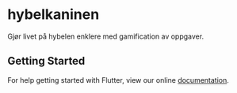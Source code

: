 # hybelkaninen

Gjør livet på hybelen enklere med gamification av oppgaver.

## Getting Started

For help getting started with Flutter, view our online
[documentation](https://flutter.io/).
